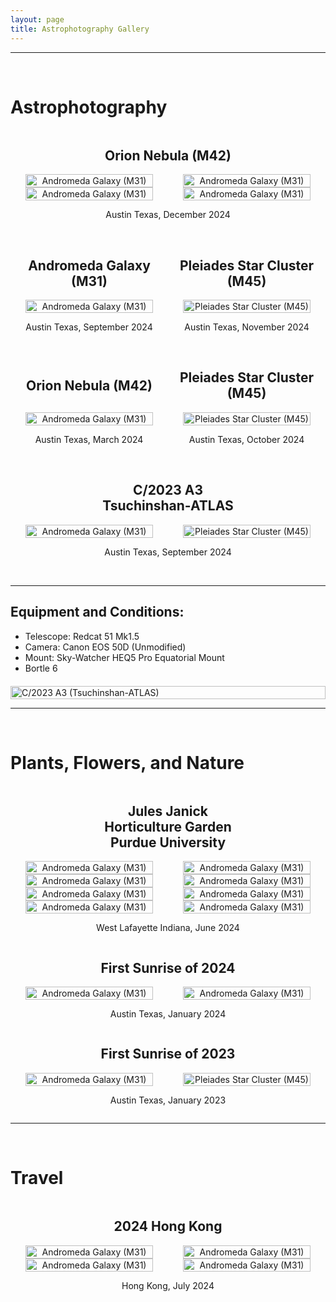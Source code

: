 ```yaml
---
layout: page
title: Astrophotography Gallery
---
```


---

<br>

# Astrophotography

<!-- Header -->
<div style="display: flex; justify-content: center; align-items: center;">
	<div style="flex: 0 1 50%; text-align: center; display: flex; flex-direction: column; align-items: center;">
	    <h2>Orion Nebula (M42)</h2>
	</div>
</div>
<!-- Image Pair -->
<div style="display: flex; justify-content: center; align-items: center;">
	<div style="flex: 0 1 50%; text-align: center; display: flex; flex-direction: column; align-items: center;">
	    <img src="/assets/files/astro/orion/E.png" style="width: 90%; height: auto; max-width: 100%;" alt="Andromeda Galaxy (M31)" />
	</div>
	<div style="flex: 0 1 50%; text-align: center; display: flex; flex-direction: column; align-items: center;">
	    <img src="/assets/files/astro/orion/D.png" style="width: 90%; height: auto; max-width: 100%;" alt="Andromeda Galaxy (M31)" />
	</div>
</div>
<!-- Image Pair -->
<div style="display: flex; justify-content: center; align-items: center;">
	<div style="flex: 0 1 50%; text-align: center; display: flex; flex-direction: column; align-items: center;">
	    <img src="/assets/files/astro/orion/semistarless.png" style="width: 90%; height: auto; max-width: 100%;" alt="Andromeda Galaxy (M31)" />
	</div>
	<div style="flex: 0 1 50%; text-align: center; display: flex; flex-direction: column; align-items: center;">
	    <img src="/assets/files/astro/orion/A.png" style="width: 90%; height: auto; max-width: 100%;" alt="Andromeda Galaxy (M31)" />
	</div>
</div>
<!-- Description -->
<div style="display: flex; justify-content: center; align-items: center;">
	<div style="flex: 0 1 50%; text-align: center; display: flex; flex-direction: column; align-items: center;">
	    <p>Austin Texas, December 2024</p>
	</div>
</div>

<br>

<div style="display: flex; justify-content: center; align-items: center;">
	<div style="flex: 0 1 50%; text-align: center; display: flex; flex-direction: column; align-items: center;">
	    <h2>Andromeda Galaxy (M31)</h2>
	</div>
	<div style="flex: 0 1 50%; text-align: center; display: flex; flex-direction: column; align-items: center;">
	    <h2>Pleiades Star Cluster (M45)</h2>
	</div>
</div>
<!-- Image Pair -->
<div style="display: flex; justify-content: center; align-items: center;">
	<div style="flex: 0 1 50%; text-align: center; display: flex; flex-direction: column; align-items: center;">
	    <img src="/assets/files/astro/andromeda.png" style="width: 90%; height: auto; max-width: 100%;" alt="Andromeda Galaxy (M31)" />
	</div>
	<div style="flex: 0 1 50%; text-align: center; display: flex; flex-direction: column; align-items: center;">
	    <img src="/assets/files/astro/pleiades.png" style="width: 90%; height: auto; max-width: 100%;" alt="Pleiades Star Cluster (M45)" />
	</div>
</div>
<!-- Description -->
<div style="display: flex; justify-content: center; align-items: center;">
	<div style="flex: 0 1 50%; text-align: center; display: flex; flex-direction: column; align-items: center;">
	    <p>Austin Texas, September 2024</p>
	</div>
	<div style="flex: 0 1 50%; text-align: center; display: flex; flex-direction: column; align-items: center;">
	    <p>Austin Texas, November 2024</p>
	</div>
</div>

<br>

<!-- Header -->
<div style="display: flex; justify-content: center; align-items: center;">
	<div style="flex: 0 1 50%; text-align: center; display: flex; flex-direction: column; align-items: center;">
	    <h2>Orion Nebula (M42)</h2>
	</div>
	<div style="flex: 0 1 50%; text-align: center; display: flex; flex-direction: column; align-items: center;">
	    <h2>Pleiades Star Cluster (M45)</h2>
	</div>
</div>
<!-- Image Pair -->
<div style="display: flex; justify-content: center; align-items: center;">
	<div style="flex: 0 1 50%; text-align: center; display: flex; flex-direction: column; align-items: center;">
	    <img src="/assets/files/astro/orion.png" style="width: 90%; height: auto; max-width: 100%;" alt="Andromeda Galaxy (M31)" />
	</div>
	<div style="flex: 0 1 50%; text-align: center; display: flex; flex-direction: column; align-items: center;">
	    <img src="/assets/files/astro/pleiades-old.png" style="width: 90%; height: auto; max-width: 100%;" alt="Pleiades Star Cluster (M45)" />
	</div>
</div>
<!-- Description -->
<div style="display: flex; justify-content: center; align-items: center;">
	<div style="flex: 0 1 50%; text-align: center; display: flex; flex-direction: column; align-items: center;">
	    <p>Austin Texas, March 2024</p>
	</div>
	<div style="flex: 0 1 50%; text-align: center; display: flex; flex-direction: column; align-items: center;">
	    <p>Austin Texas, October 2024</p>
	</div>
</div>

<br>

<!-- Header -->
<div style="display: flex; justify-content: center; align-items: center;">
	<div style="flex: 0 1 50%; text-align: center; display: flex; flex-direction: column; align-items: center;">
	    <h2>C/2023 A3 Tsuchinshan-ATLAS</h2>
	</div>
</div>
<!-- Image Pair -->
<div style="display: flex; justify-content: center; align-items: center;">
	<div style="flex: 0 1 50%; text-align: center; display: flex; flex-direction: column; align-items: center;">
	    <img src="/assets/files/astro/tsuchinshan.png" style="width: 90%; height: auto; max-width: 100%;" alt="Andromeda Galaxy (M31)" />
	</div>
	<div style="flex: 0 1 50%; text-align: center; display: flex; flex-direction: column; align-items: center;">
	    <img src="/assets/files/astro/tsuchinshan2.png" style="width: 90%; height: auto; max-width: 100%;" alt="Pleiades Star Cluster (M45)" />
	</div>
</div>
<!-- Description -->
<div style="display: flex; justify-content: center; align-items: center;">
	<div style="flex: 0 1 50%; text-align: center; display: flex; flex-direction: column; align-items: center;">
	    <p>Austin Texas, September 2024</p>
	</div>
</div>

<br>

---

## Equipment and Conditions:
- Telescope: Redcat 51 Mk1.5
- Camera: Canon EOS 50D (Unmodified)
- Mount: Sky-Watcher HEQ5 Pro Equatorial Mount
- Bortle 6

<!-- Images -->
<div style="display: flex; justify-content: left; align-items: center; margin-top: 20px;">
	<img src="/assets/files/astro/rig.jpg" style="width: 100%; height: auto; max-width: 100%;" alt="C/2023 A3 (Tsuchinshan-ATLAS)" />
</div>

---

<br>

# Plants, Flowers, and Nature

<!-- Header -->
<div style="display: flex; justify-content: center; align-items: center;">
	<div style="flex: 0 1 50%; text-align: center; display: flex; flex-direction: column; align-items: center;">
	    <h2>Jules Janick Horticulture Garden Purdue University</h2>
	</div>
</div>
<!-- Image Pair -->
<div style="display: flex; justify-content: center; align-items: center;">
	<div style="flex: 0 1 50%; text-align: center; display: flex; flex-direction: column; align-items: center;">
	    <img src="/assets/files/nature/F1.jpg" style="width: 90%; height: auto; max-width: 100%;" alt="Andromeda Galaxy (M31)" />
	</div>
	<div style="flex: 0 1 50%; text-align: center; display: flex; flex-direction: column; align-items: center;">
	    <img src="/assets/files/nature/F2.jpg" style="width: 90%; height: auto; max-width: 100%;" alt="Andromeda Galaxy (M31)" />
	</div>
</div>
<!-- Image Pair -->
<div style="display: flex; justify-content: center; align-items: center;">
	<div style="flex: 0 1 50%; text-align: center; display: flex; flex-direction: column; align-items: center;">
	    <img src="/assets/files/nature/F3.jpg" style="width: 90%; height: auto; max-width: 100%;" alt="Andromeda Galaxy (M31)" />
	</div>
	<div style="flex: 0 1 50%; text-align: center; display: flex; flex-direction: column; align-items: center;">
	    <img src="/assets/files/nature/F4.jpg" style="width: 90%; height: auto; max-width: 100%;" alt="Andromeda Galaxy (M31)" />
	</div>
</div>
<!-- Image Pair -->
<div style="display: flex; justify-content: center; align-items: center;">
	<div style="flex: 0 1 50%; text-align: center; display: flex; flex-direction: column; align-items: center;">
	    <img src="/assets/files/nature/F5.jpg" style="width: 90%; height: auto; max-width: 100%;" alt="Andromeda Galaxy (M31)" />
	</div>
	<div style="flex: 0 1 50%; text-align: center; display: flex; flex-direction: column; align-items: center;">
	    <img src="/assets/files/nature/F6.jpg" style="width: 90%; height: auto; max-width: 100%;" alt="Andromeda Galaxy (M31)" />
	</div>
</div>
<!-- Image Pair -->
<div style="display: flex; justify-content: center; align-items: center;">
	<div style="flex: 0 1 50%; text-align: center; display: flex; flex-direction: column; align-items: center;">
	    <img src="/assets/files/nature/F7.jpg" style="width: 90%; height: auto; max-width: 100%;" alt="Andromeda Galaxy (M31)" />
	</div>
	<div style="flex: 0 1 50%; text-align: center; display: flex; flex-direction: column; align-items: center;">
	    <img src="/assets/files/nature/F8.jpg" style="width: 90%; height: auto; max-width: 100%;" alt="Andromeda Galaxy (M31)" />
	</div>
</div>
<!-- Description -->
<div style="display: flex; justify-content: center; align-items: center;">
	<div style="flex: 0 1 50%; text-align: center; display: flex; flex-direction: column; align-items: center;">
	    <p>West Lafayette Indiana, June 2024</p>
	</div>
</div>

<!-- Header -->
<div style="display: flex; justify-content: center; align-items: center;">
	<div style="flex: 0 1 50%; text-align: center; display: flex; flex-direction: column; align-items: center;">
	    <h2>First Sunrise of 2024</h2>
	</div>
</div>
<!-- Image Pair -->
<div style="display: flex; justify-content: center; align-items: center;">
	<div style="flex: 0 1 50%; text-align: center; display: flex; flex-direction: column; align-items: center;">
	    <img src="/assets/files/nature/2024SR1.jpg" style="width: 90%; height: auto; max-width: 100%;" alt="Andromeda Galaxy (M31)" />
	</div>
	<div style="flex: 0 1 50%; text-align: center; display: flex; flex-direction: column; align-items: center;">
	    <img src="/assets/files/nature/2024SR2.jpg" style="width: 90%; height: auto; max-width: 100%;" alt="Andromeda Galaxy (M31)" />
	</div>
</div>
<!-- Description -->
<div style="display: flex; justify-content: center; align-items: center;">
	<div style="flex: 0 1 50%; text-align: center; display: flex; flex-direction: column; align-items: center;">
	    <p>Austin Texas, January 2024</p>
	</div>
</div>

<!-- Header -->
<div style="display: flex; justify-content: center; align-items: center;">
	<div style="flex: 0 1 50%; text-align: center; display: flex; flex-direction: column; align-items: center;">
	    <h2>First Sunrise of 2023</h2>
	</div>
</div>
<!-- Image Pair -->
<div style="display: flex; justify-content: center; align-items: center;">
	<div style="flex: 0 1 50%; text-align: center; display: flex; flex-direction: column; align-items: center;">
	    <img src="/assets/files/nature/2023SR1.jpg" style="width: 90%; height: auto; max-width: 100%;" alt="Andromeda Galaxy (M31)" />
	</div>
	<div style="flex: 0 1 50%; text-align: center; display: flex; flex-direction: column; align-items: center;">
	    <img src="/assets/files/nature/2023SR2.jpg" style="width: 90%; height: auto; max-width: 100%;" alt="Pleiades Star Cluster (M45)" />
	</div>
</div>
<!-- Description -->
<div style="display: flex; justify-content: center; align-items: center;">
	<div style="flex: 0 1 50%; text-align: center; display: flex; flex-direction: column; align-items: center;">
	    <p>Austin Texas, January 2023</p>
	</div>
</div>

---

<br>

# Travel

<!-- Header -->
<div style="display: flex; justify-content: center; align-items: center;">
	<div style="flex: 0 1 50%; text-align: center; display: flex; flex-direction: column; align-items: center;">
	    <h2>2024 Hong Kong</h2>
	</div>
</div>
<!-- Image Pair -->
<div style="display: flex; justify-content: center; align-items: center;">
	<div style="flex: 0 1 50%; text-align: center; display: flex; flex-direction: column; align-items: center;">
	    <img src="/assets/files/travel/HK1.jpg" style="width: 90%; height: auto; max-width: 100%;" alt="Andromeda Galaxy (M31)" />
	</div>
	<div style="flex: 0 1 50%; text-align: center; display: flex; flex-direction: column; align-items: center;">
	    <img src="/assets/files/travel/HK3.jpg" style="width: 90%; height: auto; max-width: 100%;" alt="Andromeda Galaxy (M31)" />
	</div>
</div>
<!-- Image Pair -->
<div style="display: flex; justify-content: center; align-items: center;">
	<div style="flex: 0 1 50%; text-align: center; display: flex; flex-direction: column; align-items: center;">
	    <img src="/assets/files/travel/HK2.jpg" style="width: 90%; height: auto; max-width: 100%;" alt="Andromeda Galaxy (M31)" />
	</div>
	<div style="flex: 0 1 50%; text-align: center; display: flex; flex-direction: column; align-items: center;">
	    <img src="/assets/files/travel/HK4.jpg" style="width: 90%; height: auto; max-width: 100%;" alt="Andromeda Galaxy (M31)" />
	</div>
</div>
<!-- Description -->
<div style="display: flex; justify-content: center; align-items: center;">
	<div style="flex: 0 1 50%; text-align: center; display: flex; flex-direction: column; align-items: center;">
	    <p>Hong Kong, July 2024</p>
	</div>
</div>